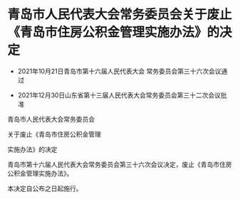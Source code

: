 # 青岛市人民代表大会常务委员会关于废止《青岛市住房公积金管理实施办法》的决定

- 2021年10月21日青岛市第十六届人民代表大会
  常务委员会第三十六次会议通过

- 2021年12月30日山东省第十三届人民代表大会常务委员会第三十二次会议批准

<!-- INFO END -->

青岛市人民代表大会常务委员会

关于废止《青岛市住房公积金管理

实施办法》的决定

青岛市第十六届人民代表大会常务委员会第三十六次会议决定，废止《青岛市住房公积金管理实施办法》。

本决定自公布之日起施行。
